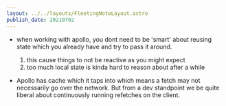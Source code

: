 ```yaml
---
layout: ../../layouts/FleetingNoteLayout.astro
publish_date: 20210702
---
```


- when working with apollo, you dont need to be 'smart' about reusing state which you already have and try to pass it around.

  1. this cause things to not be reactive as you might expect
  2. too much local state is kinda hard to reason about after a while

- Apollo has cache which it taps into which means a fetch may not necessarily go over the network. But from a dev standpoint we be quite liberal about continuously running refetches on the client.
